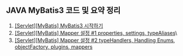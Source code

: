 ## JAVA MyBatis3 코드 및 요약 정리


1.  [\[Servlet\]\[MyBatis\] MyBatis3 시작하기](https://yonghwankim-dev.tistory.com/239)
2.  [\[Servlet\]\[MyBatis\] Mapper 설정 #1 properties, settings, typeAliases](https://yonghwankim-dev.tistory.com/248)\
3.  [\[Servlet\]\[MyBatis\] Mapper 설정 #2 typeHandlers, Handling Enums, objectFactory, plugins, mappers](https://yonghwankim-dev.tistory.com/249)
